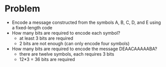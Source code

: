 # Problem
- Encode a message constructed from the symbols A, B, C, D, and E using a fixed-length code
- How many bits are required to encode each symbol? 
    - at least 3 bits are required
    - 2 bits are not enough (can only encode four symbols)
- How many bits are required to encode the message DEAACAAAAABA? 
    - there are twelve symbols, each requires 3 bits
    - 12*3 = 36 bits are required


